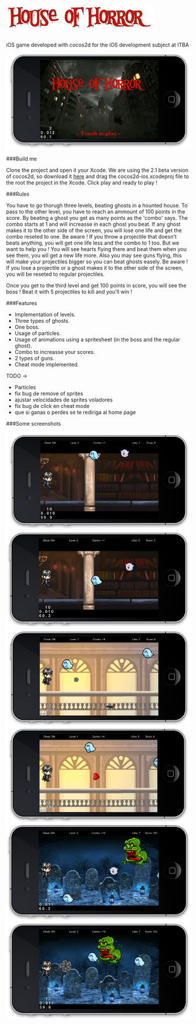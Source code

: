 ![alt text](/Coco2DSimpleGame/houseOfHorror.png "House of Horror")
=======================

iOS game developed with cocos2d for the iOS development subject at ITBA

![alt text](/Coco2DSimpleGame/Resources/screenshots/screenshot1.png "screen1")

###Build me

Clone the project and open it your Xcode.
We are using the 2.1 beta version of cocos2d, so download it [here](http://www.cocos2d-iphone.org/cocos2d-iphone-v2-1-beta-released/) and drag the cocos2d-ios.xcodeproj file to the root the project in the Xcode.
Click play and ready to play !

###Rules

You have to go thorugh three levels, beating ghosts in a hounted house.
To pass to the other level, you have to reach an ammount of 100 points in the score. By beating a ghost you get as many points as the 'combo' says.
The combo starts at 1 and will increasse in each ghost you beat.
If any ghost makes it to the other side of the screen, you will lose one life and get the combo reseted to one. Be aware ! If you throw a projectile that doesn't beats anything, you will get one life less and the combo to 1 too.
But we want to help you ! You will see hearts flying there and beat them when you see them, you wll get a new life more. Also you may see guns flying, this will make your projectiles bigger so you can beat ghosts easely.
Be aware ! If you lose a projectile or a ghost makes it to the other side of the screen, you will be reseted to regular projectiles.

Once you get to the third level and get 100 points in score, you will see the boss ! Beat it with 5 projectiles to kill and you'll win !

###Features

* Implementation of levels.
* Three types of ghosts.
* One boss.
* Usage of particles.
* Usage of animations using a spritesheet (in the boss and the regular ghost).
* Combo to increasse your scores.
* 2 types of guns.
* Cheat mode implemented.

TODO ->
* Particles
* fix bug de remove of sprites
* ajustar velocidades de sprites voladores
* fix bug de click en cheat mode
* que si ganas o perdes se te rediriga al home page

###Some screenshots

![alt text](/Coco2DSimpleGame/Resources/screenshots/screenshot2.png "screen2")
![alt text](/Coco2DSimpleGame/Resources/screenshots/screenshot3.png "screen3")
![alt text](/Coco2DSimpleGame/Resources/screenshots/screenshot4.png "screen4")
![alt text](/Coco2DSimpleGame/Resources/screenshots/screenshot5.png "screen5")
![alt text](/Coco2DSimpleGame/Resources/screenshots/screenshot6.png "screen6")
![alt text](/Coco2DSimpleGame/Resources/screenshots/screenshot7.png "screen7")
